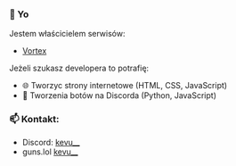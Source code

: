 ### 👋 Yo

Jestem właścicielem serwisów:

- [Vortex](https://kevu.pl/vortex)

Jeżeli szukasz developera to potrafię:
- 🌐 Tworzyc strony internetowe (HTML, CSS, JavaScript)
- 💬 Tworzenia botów na Discorda (Python, JavaScript)

### 📫 Kontakt:
- Discord: [kevu__](https://discord.com/users/767365401716719646)
- guns.lol [kevu__](https://guns.lol/kevu__)

